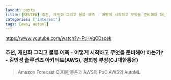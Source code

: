 ```yaml
---
layout: posts
title: [REVIEW] 추천, 개인화 그리고 물류 예측 - 어떻게 시작하고 무엇을 준비해야 하는가?
categories: ['interest']
tags: [aws, automl]
---
```


https://www.youtube.com/watch?v=PtHVqCDsoek
### 추천, 개인화 그리고 물류 예측 - 어떻게 시작하고 무엇을 준비해야 하는가? - 김민성 솔루션즈 아키텍트(AWS), 경희정 부장(CJ대한통운)

> Amazon Forecast
> CJ대한통운과 AWS의 PoC
> AWS의 AutoML

